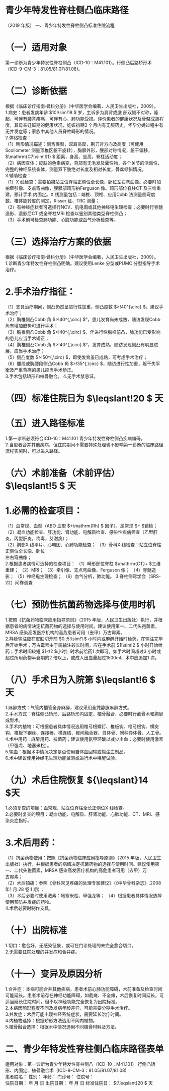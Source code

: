 # 青少年特发性脊柱侧凸临床路径  
（2019 年版） 一、青少年特发性脊柱侧凸标准住院流程  
# （一）适用对象  
第一诊断为青少年特发性脊柱侧凸（ICD-10：M41.101）。行侧凸后路矫形术（ICD-9-CM-3：81.05/81.07/81.08)。  
# （二）诊断依据  
根据《临床诊疗指南·骨科分册》（中华医学会编著，人民卫生出版社，2009）。  
1.病史：患者发病年龄 $10\!\sim\!18 $  岁，主诉多为肩背或腰 部双侧不对称，隆起，可伴有腰背疼痛，可伴有心、肺功能受损。评价患者的健康状况及骨骼成熟程度，其母亲妊娠期的健康状况，妊娠初期3 个月内有无服药史，怀孕分娩过程中有无并发症等；家族中其他人员脊柱畸形的情况。  
2.体格检查：  
（1）畸形情况描述：侧弯类型，双肩高度，剃刀背方向及高度（可使用Scoliometer 测量顶椎区躯干旋转），胸廓外形，腰部对称情况，躯干偏移， $\mathrm{C7\!\sim\!S1} $ 距离，身高、坐高，脊柱活动度；  
（2）病因查体：皮肤的色素病变，背部有无毛发及囊性物，各个关节的活动性，完整的神经系统查体，测量双下肢绝对长度及相对长度，骨盆倾斜情况。  
3.辅助检查：  
（1）X 线检查：需要拍摄站立位脊柱正侧位全长像、卧位左右弯曲像。必要时加拍牵引像、支点弯曲像，腰骶部畸形拍Ferguson 像。畸形部位脊柱CT 及三维重建，预计手术 内固定。X 线测量包括：端椎、顶椎、应用Cobb 法测量侧弯度数、椎体旋转度的测定，Risser 征、TRC 测量；  
（2）有神经症状者可选择行NCV、肌电图或其他神经电生理检查；必要时行脊髓造影、造影后CT 或全脊柱MRI 检查以鉴别其他类型脊柱侧凸；  
（3）手术前可检查肺功能、心脏功能或血气分析检查等。  
# （三）选择治疗方案的依据  
根据《临床诊疗指南·骨科分册》（中华医学会编著，人民卫生出版社，2009）。  
1.诊断青少年特发性脊柱侧凸明确。建议使用Lenke 分型或PUMC 分型指导手术治疗。  
# 2.手术治疗指征：  
（1）支具治疗期间，侧凸仍然呈进行性加重，侧凸度数 $>\!40^{\circ} $，建议手术治疗；  
（2）胸椎侧凸Cobb 角 $>\!40^{\,\circ} $°，患儿发育尚未成熟，随访发现Cobb 角有增加趋势可进行手术；  
（3）胸椎侧凸Cobb 角 $>\!40^{\,\circ} $，伴进行性胸椎前凸，肺功能已受影响的患儿应当手术矫正；  
（4）胸椎侧凸Cobb 角 $>\!40^{\,\circ} $°，发育成熟，随访发现侧凸有明显进展，应当手术治疗；  
（5）侧凸度数 $>\!50^{\,\circ} $，即使发育虽已成熟，可考虑手术治疗；  
（6）腰段或胸腰段侧凸Cobb 角 $>\!35^{\,\circ} $，随访进行性加重，躯干失平衡及严重背痛的患儿应当手术矫正。  
3.手术包括矫形和植骨融合。 4.无手术禁忌证。  
# （四）标准住院日为 $\leqslant\!20 $ 天  
# （五）进入路径标准  
1.第一诊断必须符合ICD-10：M41.101 青少年特发性脊柱侧凸疾病编码。  
2.当患者合并其他疾病，但住院期间不需要特殊处理也不影响第一诊断的临床路径流程实施时，可以进入路径。  
# （六）术前准备（术前评估） $\leqslant\!5 $ 天  
# 1.必需的检查项目：  
（1）血常规、血型（ABO 血型 $+\mathrm{Rh} $ 因子）、尿常规 $+ $镜检；  
（2）凝血功能检查、肝功能、肾功能、电解质检查、感染性疾病筛查（乙型肝炎，丙型肝炎，梅毒，艾滋病）；  
（2）胸部X 线平片、心电图、心肺功能检查； （3）骨科X 线检查：站立位脊柱正侧位全长像、卧位  
左右弯曲像；  
2.根据患者病情可选择的检查项目： （1）畸形部位脊柱 $\mathrm{CT}+ $三维重建； （2）MRI； （3）牵引像、支点弯曲像、Ferguson 像； （4）脊髓造影； （5）神经电生理检查； （6）血气分析，肺功能。 3.脊柱侧弯学会（SRS-22）问卷调查  
# （七）预防性抗菌药物选择与使用时机  
1.按照《抗菌药物临床应用指导原则》（2015 年版，人民卫生出版社）执行，并根据患者的病情决定抗菌药物的选择与使用时间。建议使用第一、二代头孢菌素，MRSA 感染高发医疗机构的高危患者可用（去甲）万古霉素。  
2.静脉输注应在皮肤切开前 $0.\;5\!\sim\!1 $ 小时内或麻醉开始时给药，在输注完毕后开始手术；万古霉素由于需输注较长时间，应在手术前 $1\!\sim\!2 $ 小时开始给药；手术时间较短 $(<\!2 $小时）时术前给药1 次即可。如手术时间超过3 小时或超过所用药物半衰期的2 倍以上，或成人出血量超过1500ml，术中应追加1 次。  
# （八）手术日为入院第 $\leqslant\!6 $ 天  
1.麻醉方式：气管内插管全身麻醉，建议采用全凭静脉麻醉方式。  
2.手术方式：脊柱侧凸矫形、后路矫形内固定，植骨融合，必要时行截骨术和胸廓成型术。  
3.手术内植物：可根据患者具体情况选用椎弓根螺钉、椎板钩、椎弓根钩、横突钩、椎板下钢丝、连接棒、横连结、椎间融合器、自体骨、同种异体骨、人工骨。  
4.术中用药：麻醉用药、抗菌药；建议使用氨甲环酸以减少出血；必要时使用激素（甲强龙、地塞米松）。  
5.输血：根据术中情况决定是否使用自体血回输或输注血制品。  
6.术中建议使用神经电生理功能监测或进行术中唤醒试验。  
# （九）术后住院恢复 ${\leqslant}14 $天  
1.必须复查的项目：血常规、站立位脊柱全长正侧位X 线检查。  
2.必要时复查的项目：凝血功能、电解质、肝肾功能、心肺功能、CT、MRI、感染炎症指标。  
# 3.术后用药：  
（1）抗菌药物使用：按照《抗菌药物临床应用指导原则》（2015 年版，人民卫生出版社）执行，并根据患者的病情决定抗菌药物的选择与使用时间。建议使用第一、二代头孢菌素，MRSA 感染高发医疗机构的高危患者可用（去甲）万  
古霉素；  
（2）术后镇痛：参照《骨科常见疼痛的处理专家建议》（《中华骨科杂志》.2008 年1 月.28 卷.1 期）；  
（3）术后必要时使用激素：地塞米松、甲强龙等； （4）根据患者具体情况选择使用预防并发症的药物。  
4.术后必要时制作支具。  
# （十）出院标准  
1.切口：愈合好，无感染征象，或可在门诊处理的未完全愈合切口。  
2.无需要住院处理的并发症和合并症。  
# （十一）变异及原因分析  
1.合并症：本病可能合并其他疾病，患者术前心肺功能障碍，术前准备及检查时间可能延长。患者术前存在神经功能障碍，如截瘫、不全瘫，术后恢复时间延长，可适当延长住院时间，但不以神经功能完全恢复为出院标准。  
2.本病因畸形程度不同及发病年龄差异，可能需要分期手术治疗。  
3.并发症：术后可能出现神经系统症状，需要延长治疗时间。  
4.内植物选择：根据矫形方法选用不同内植物。  
5.植骨融合选择：根据术中情况选用不同植骨材料及方法。  
# 二、青少年特发性脊柱侧凸临床路径表单  
适用对象：第一诊断为青少年特发性脊柱侧凸（ICD-10：M41.101） 行侧凸矫形、内固定、植骨融合术（ICD-9-CM-3：81.05/81.07/81.08)  
患者姓名：        性别：        年龄：        门诊号：        住院号：  
住院日期：    年    月    日  出院日期：    年    月    日  标准住院日： ${\leqslant}20 $ 天  
